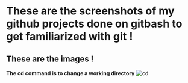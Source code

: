 # These are the screenshots of my github projects done on gitbash to get familiarized with git !
## These are the images !

**The cd command is to change a working directory**
![cd](./img/1_cd.png)
